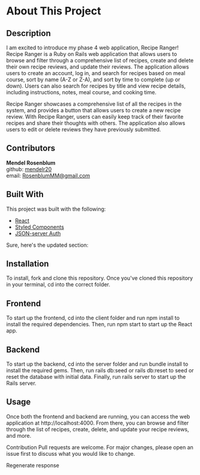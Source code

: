 # About This Project
## Description
I am excited to introduce my phase 4 web application, Recipe Ranger! Recipe Ranger is a Ruby on Rails web application that allows users to browse and filter through a comprehensive list of recipes, create and delete their own recipe reviews, and update their reviews. The application allows users to create an account, log in, and search for recipes based on meal course, sort by name (A-Z or Z-A), and sort by time to complete (up or down). Users can also search for recipes by title and view recipe details, including instructions, notes, meal course, and cooking time.

Recipe Ranger showcases a comprehensive list of all the recipes in the system, and provides a button that allows users to create a new recipe review. With Recipe Ranger, users can easily keep track of their favorite recipes and share their thoughts with others. The application also allows users to edit or delete reviews they have previously submitted.
<br />

## Contributors
**Mendel Rosenblum**
<br />
github: [mendelr20](https://github.com/mendelr20)
<br />
email: RosenblumMM@gmail.com

## Built With
This project was built with the following:
- [React](https://reactjs.org/)
- [Styled Components](https://styled-components.com/) 
- [JSON-server Auth](https://www.npmjs.com/package/json-server-auth)

Sure, here's the updated section:

## Installation
To install, fork and clone this repository. Once you've cloned this repository in your terminal, cd into the correct folder.

## Frontend
To start up the frontend, cd into the client folder and run npm install to install the required dependencies. Then, run npm start to start up the React app.

## Backend
To start up the backend, cd into the server folder and run bundle install to install the required gems. Then, run rails db:seed or rails db:reset to seed or reset the database with initial data. Finally, run rails server to start up the Rails server.

## Usage
Once both the frontend and backend are running, you can access the web application at http://localhost:4000. From there, you can browse and filter through the list of recipes, create, delete, and update your recipe reviews, and more.

Contribution
Pull requests are welcome. For major changes, please open an issue first to discuss what you would like to change.





Regenerate response